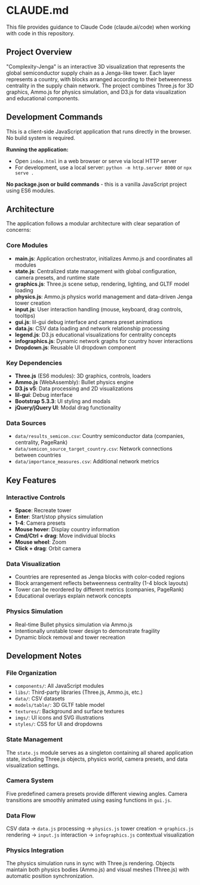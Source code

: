 # CLAUDE.md

This file provides guidance to Claude Code (claude.ai/code) when working with code in this repository.

## Project Overview

"Complexity-Jenga" is an interactive 3D visualization that represents the global semiconductor supply chain as a Jenga-like tower. Each layer represents a country, with blocks arranged according to their betweenness centrality in the supply chain network. The project combines Three.js for 3D graphics, Ammo.js for physics simulation, and D3.js for data visualization and educational components.

## Development Commands

This is a client-side JavaScript application that runs directly in the browser. No build system is required.

**Running the application:**
- Open `index.html` in a web browser or serve via local HTTP server
- For development, use a local server: `python -m http.server 8000` or `npx serve .`

**No package.json or build commands** - this is a vanilla JavaScript project using ES6 modules.

## Architecture

The application follows a modular architecture with clear separation of concerns:

### Core Modules
- **main.js**: Application orchestrator, initializes Ammo.js and coordinates all modules
- **state.js**: Centralized state management with global configuration, camera presets, and runtime state
- **graphics.js**: Three.js scene setup, rendering, lighting, and GLTF model loading
- **physics.js**: Ammo.js physics world management and data-driven Jenga tower creation
- **input.js**: User interaction handling (mouse, keyboard, drag controls, tooltips)
- **gui.js**: lil-gui debug interface and camera preset animations
- **data.js**: CSV data loading and network relationship processing
- **legend.js**: D3.js educational visualizations for centrality concepts
- **infographics.js**: Dynamic network graphs for country hover interactions
- **Dropdown.js**: Reusable UI dropdown component

### Key Dependencies
- **Three.js** (ES6 modules): 3D graphics, controls, loaders
- **Ammo.js** (WebAssembly): Bullet physics engine
- **D3.js v5**: Data processing and 2D visualizations  
- **lil-gui**: Debug interface
- **Bootstrap 5.3.3**: UI styling and modals
- **jQuery/jQuery UI**: Modal drag functionality

### Data Sources
- `data/results_semicon.csv`: Country semiconductor data (companies, centrality, PageRank)
- `data/semicon_source_target_country.csv`: Network connections between countries
- `data/importance_measures.csv`: Additional network metrics

## Key Features

### Interactive Controls
- **Space**: Recreate tower
- **Enter**: Start/stop physics simulation
- **1-4**: Camera presets
- **Mouse hover**: Display country information
- **Cmd/Ctrl + drag**: Move individual blocks
- **Mouse wheel**: Zoom
- **Click + drag**: Orbit camera

### Data Visualization
- Countries are represented as Jenga blocks with color-coded regions
- Block arrangement reflects betweenness centrality (1-4 block layouts)
- Tower can be reordered by different metrics (companies, PageRank)
- Educational overlays explain network concepts

### Physics Simulation
- Real-time Bullet physics simulation via Ammo.js
- Intentionally unstable tower design to demonstrate fragility
- Dynamic block removal and tower recreation

## Development Notes

### File Organization
- `components/`: All JavaScript modules
- `libs/`: Third-party libraries (Three.js, Ammo.js, etc.)
- `data/`: CSV datasets
- `models/table/`: 3D GLTF table model
- `textures/`: Background and surface textures
- `imgs/`: UI icons and SVG illustrations
- `styles/`: CSS for UI and dropdowns

### State Management
The `state.js` module serves as a singleton containing all shared application state, including Three.js objects, physics world, camera presets, and data visualization settings.

### Camera System
Five predefined camera presets provide different viewing angles. Camera transitions are smoothly animated using easing functions in `gui.js`.

### Data Flow
CSV data → `data.js` processing → `physics.js` tower creation → `graphics.js` rendering → `input.js` interaction → `infographics.js` contextual visualization

### Physics Integration
The physics simulation runs in sync with Three.js rendering. Objects maintain both physics bodies (Ammo.js) and visual meshes (Three.js) with automatic position synchronization.